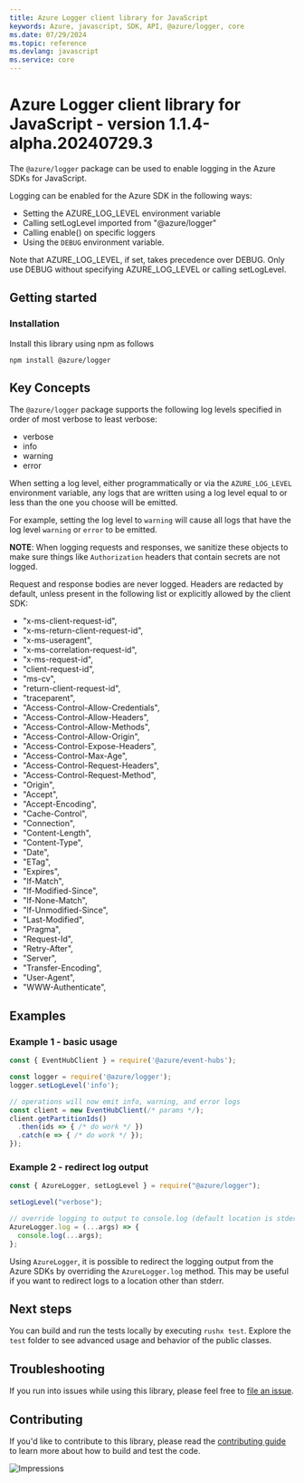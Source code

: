 ```yaml
---
title: Azure Logger client library for JavaScript
keywords: Azure, javascript, SDK, API, @azure/logger, core
ms.date: 07/29/2024
ms.topic: reference
ms.devlang: javascript
ms.service: core
---
```

# Azure Logger client library for JavaScript - version 1.1.4-alpha.20240729.3 


The `@azure/logger` package can be used to enable logging in the Azure SDKs for JavaScript.

Logging can be enabled for the Azure SDK in the following ways:

- Setting the AZURE_LOG_LEVEL environment variable
- Calling setLogLevel imported from "@azure/logger"
- Calling enable() on specific loggers
- Using the `DEBUG` environment variable.

Note that AZURE_LOG_LEVEL, if set, takes precedence over DEBUG. Only use DEBUG without specifying AZURE_LOG_LEVEL or calling setLogLevel.

## Getting started

### Installation

Install this library using npm as follows

```
npm install @azure/logger
```

## Key Concepts

The `@azure/logger` package supports the following log levels
specified in order of most verbose to least verbose:

- verbose
- info
- warning
- error

When setting a log level, either programmatically or via the `AZURE_LOG_LEVEL` environment variable,
any logs that are written using a log level equal to or less than the one you choose
will be emitted.

For example, setting the log level to `warning` will cause all logs that have the log
level `warning` or `error` to be emitted.


**NOTE**: When logging requests and responses, we sanitize these objects to make sure things like `Authorization` headers that contain secrets are not logged. 

Request and response bodies are never logged. Headers are redacted by default, unless present in the following list or explicitly allowed by the client SDK:
- "x-ms-client-request-id",
- "x-ms-return-client-request-id",
- "x-ms-useragent",
- "x-ms-correlation-request-id",
- "x-ms-request-id",
- "client-request-id",
- "ms-cv",
- "return-client-request-id",
- "traceparent", 
- "Access-Control-Allow-Credentials",
- "Access-Control-Allow-Headers",
- "Access-Control-Allow-Methods",
- "Access-Control-Allow-Origin",
- "Access-Control-Expose-Headers",
- "Access-Control-Max-Age",
- "Access-Control-Request-Headers",
- "Access-Control-Request-Method",
- "Origin",
- "Accept",
- "Accept-Encoding",
- "Cache-Control",
- "Connection",
- "Content-Length",
- "Content-Type",
- "Date",
- "ETag",
- "Expires",
- "If-Match",
- "If-Modified-Since",
- "If-None-Match",
- "If-Unmodified-Since",
- "Last-Modified",
- "Pragma",
- "Request-Id",
- "Retry-After",
- "Server",
- "Transfer-Encoding",
- "User-Agent",
- "WWW-Authenticate",

## Examples

### Example 1 - basic usage

```js
const { EventHubClient } = require('@azure/event-hubs');

const logger = require('@azure/logger');
logger.setLogLevel('info');

// operations will now emit info, warning, and error logs
const client = new EventHubClient(/* params */);
client.getPartitionIds()
  .then(ids => { /* do work */ })
  .catch(e => { /* do work */ });
});
```

### Example 2 - redirect log output

```js
const { AzureLogger, setLogLevel } = require("@azure/logger");

setLogLevel("verbose");

// override logging to output to console.log (default location is stderr)
AzureLogger.log = (...args) => {
  console.log(...args);
};
```

Using `AzureLogger`, it is possible to redirect the logging output from the Azure SDKs by
overriding the `AzureLogger.log` method. This may be useful if you want to redirect logs to
a location other than stderr.

## Next steps

You can build and run the tests locally by executing `rushx test`. Explore the `test` folder to see advanced usage and behavior of the public classes.

## Troubleshooting

If you run into issues while using this library, please feel free to [file an issue](https://github.com/Azure/azure-sdk-for-js/issues/new).

## Contributing

If you'd like to contribute to this library, please read the [contributing guide](https://github.com/Azure/azure-sdk-for-js/blob/main/CONTRIBUTING.md) to learn more about how to build and test the code.

![Impressions](https://azure-sdk-impressions.azurewebsites.net/api/impressions/azure-sdk-for-js%2Fsdk%2Fcore%2Flogger%2FREADME.png)


